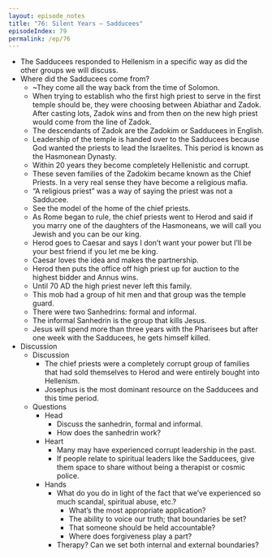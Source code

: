```yaml
---
layout: episode_notes
title: "76: Silent Years — Sadducees"
episodeIndex: 79
permalink: /ep/76
---
```


- The Sadducees responded to Hellenism in a specific way as did the other groups we will discuss. 
- Where did the Sadducees come from?
  - ~They come all the way back from the time of Solomon. 
  - When trying to establish who the first high priest to serve in the first temple should be, they were choosing between Abiathar and Zadok. After casting lots, Zadok wins and from then on the new high priest would come from the line of Zadok. 
  - The descendants of Zadok are the Zadokim or Sadducees in English. 
  - Leadership of the temple is handed over to the Sadducees because God wanted the priests to lead the Israelites. This period is known as the Hasmonean Dynasty. 
  - Within 20 years they become completely Hellenistic and corrupt. 
  - These seven families of the Zadokim became known as the Chief Priests. In a very real sense they have become a religious mafia. 
  - “A religious priest” was a way of saying the priest was not a Sadducee. 
  - See the model of the home of the chief priests. 
  - As Rome began to rule, the chief priests went to Herod and said if you marry one of the daughters of the Hasmoneans, we will call you Jewish and you can be our king. 
  - Herod goes to Caesar and says I don’t want your power but I’ll be your best friend if you let me be king. 
  - Caesar loves the idea and makes the partnership. 
  - Herod then puts the office off high priest up for auction to the highest bidder and Annus wins. 
  - Until 70 AD the high priest never left this family. 
  - This mob had a group of hit men and that group was the temple guard. 
  - There were two Sanhedrins: formal and informal. 
  - The informal Sanhedrin is the group that kills Jesus. 
  - Jesus will spend more than three years with the Pharisees but after one week with the Sadducees, he gets himself killed. 
- Discussion
  - Discussion
    - The chief priests were a completely corrupt group of families that had sold themselves to Herod and were entirely bought into Hellenism.
    - Josephus is the most dominant resource on the Sadducees and this time period.
  - Questions
    - Head
      - Discuss the sanhedrin, formal and informal.
      - How does the sanhedrin work?
    - Heart
      - Many may have experienced corrupt leadership in the past.
      - If people relate to spiritual leaders like the Sadducees, give them space to share without being a therapist or cosmic police.
    - Hands
      - What do you do in light of the fact that we’ve experienced so much scandal, spiritual abuse, etc.? 
        - What’s the most appropriate application? 
        - The ability to voice our truth; that boundaries be set? 
        - That someone should be held accountable? 
        - Where does forgiveness play a part?
      - Therapy? Can we set both internal and external boundaries?
